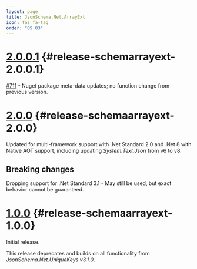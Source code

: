 ```yaml
---
layout: page
title: JsonSchema.Net.ArrayExt
icon: fas fa-tag
order: "09.03"
---
```

# [2.0.0.1](https://github.com/gregsdennis/json-everything/pull/712) {#release-schemarrayext-2.0.0.1}

[#711](https://github.com/gregsdennis/json-everything/issues/711) - Nuget package meta-data updates; no function change from previous version.

# [2.0.0](https://github.com/gregsdennis/json-everything/pull/619) {#release-schemaarrayext-2.0.0}

Updated for multi-framework support with .Net Standard 2.0 and .Net 8 with Native AOT support, including updating _System.Text.Json_ from v6 to v8.

## Breaking changes

Dropping support for .Net Standard 3.1 - May still be used, but exact behavior cannot be guaranteed. 

# [1.0.0](https://github.com/gregsdennis/json-everything/pull/120) {#release-schemaarrayext-1.0.0}

Initial release.

This release deprecates and builds on all functionality from _JsonSchema.Net.UniqueKeys v3.1.0_.